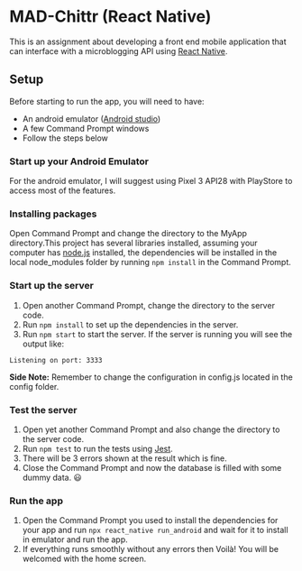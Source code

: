 # MAD-Chittr (React Native)
This is an assignment about developing a front end mobile application that can interface with a microblogging API using [React Native](https://facebook.github.io/react-native/).

## Setup
Before starting to run the app, you will need to have:
- An android emulator ([Android studio](https://developer.android.com/studio))
- A few Command Prompt windows
- Follow the steps below

### Start up your Android Emulator
For the android emulator, I will suggest using Pixel 3 API28 with PlayStore to access most of the features.

### Installing packages
Open Command Prompt and change the directory to the MyApp directory.This project has several libraries installed, assuming your computer has [node.js](https://nodejs.org/en/) installed, the dependencies will be installed in the local node_modules folder by running `npm install` in the Command Prompt.

### Start up the server
1. Open another Command Prompt, change the directory to the server code.
2. Run `npm install` to set up the dependencies in the server.
3. Run `npm start` to start the server. If the server is running you will see the output like:
```
Listening on port: 3333
```
**Side Note:** Remember to change the configuration in config.js located in the config folder.

### Test the server
1. Open yet another Command Prompt and also change the directory to the server code.
2. Run `npm test` to run the tests using [Jest](https://jestjs.io/).
3. There will be 3 errors shown at the result which is fine.
4. Close the Command Prompt and now the database is filled with some dummy data. :smiley:

### Run the app
1. Open the Command Prompt you used to install the dependencies for your app and run `npx react_native run_android` and wait for it to install in emulator and run the app.
2. If everything runs smoothly without any errors then Voilà! You will be welcomed with the home screen.  
